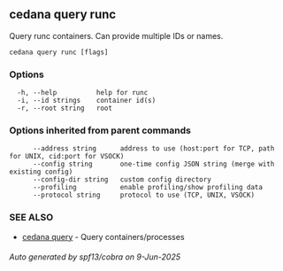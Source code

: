 ## cedana query runc

Query runc containers. Can provide multiple IDs or names.

```
cedana query runc [flags]
```

### Options

```
  -h, --help          help for runc
  -i, --id strings    container id(s)
  -r, --root string   root
```

### Options inherited from parent commands

```
      --address string      address to use (host:port for TCP, path for UNIX, cid:port for VSOCK)
      --config string       one-time config JSON string (merge with existing config)
      --config-dir string   custom config directory
      --profiling           enable profiling/show profiling data
      --protocol string     protocol to use (TCP, UNIX, VSOCK)
```

### SEE ALSO

* [cedana query](cedana_query.md)	 - Query containers/processes

###### Auto generated by spf13/cobra on 9-Jun-2025
